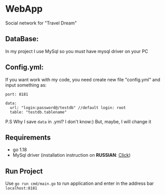 # WebApp
Social network for "Travel Dream"

## DataBase:

In my project I use MySql so you must have mysql driver on your PC


## Config.yml:

If you want work with my code, you need create new file "config.yml" and input something as:
```
port: 8181

data:
  url: "login:password@/testdb" //default login: root
  table: "testdb.tablename"
```

P.S Why I save ```data``` in .yml? I don't know:) But, maybe, I will change it

## Requirements
- go 1.18
- MySql driver (installation instruction on <b>RUSSIAN</b>: <a href="http://dev.mysql.com/downloads/mysql/">Click</a>)

## Run Project

Use ```go run cmd/main.go``` to run application and enter in the address bar ```localhost:8181```
